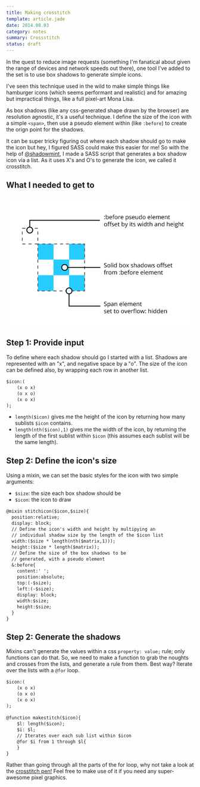 ```yaml
---
title: Making crosstitch
template: article.jade
date: 2014.08.03
category: notes
summary: Crossstitch
status: draft
---
```


In the quest to reduce image requests (something I'm fanatical about given the range of devices and network speeds out there), one tool I've added to the set is to use box shadows to generate simple icons. 

I've seen this technique used in the wild to make simple things like hamburger icons (which seems performant and realistic) and for amazing but impractical things, like a full pixel-art Mona Lisa.

As box shadows (like any css-generated shape drawn by the browser) are resolution agnostic, it's a useful technique. I define the size of the icon with a simple `<span>`, then use a pseudo element within (like `:before`) to create the orign point for the shadows.

It can be super tricky figuring out where each shadow should go to make the icon but hey, I figured SASS could make this easier for me! So with the help of [@shadowmint]('http://twitter.com/shadowmint'), I made a SASS script that generates a box shadow icon via a list. As it uses X's and O's to generate the icon, we called it crosstitch.

## What I needed to get to

![A diagram explaining how icons are made using CSS box shadows](/images/blog/making-crossstitch--fig1.gif)

## Step 1: Provide input

To define where each shadow should go I started with a list. Shadows are represented with an "x", and negative space by a "o". The size of the icon can be defined also, by wrapping each row in another list.

```
$icon:(
    (x o x)
    (o x o)
    (x o x)
);
```

- `length($icon)` gives me the height of the icon by returning how many sublists `$icon` contains.
- `length(nth($icon),1)` gives me the width of the icon, by returning the length of the first sublist within `$icon` (this assumes each sublist will be the same length).

## Step 2: Define the icon's size

Using a mixin, we can set the basic styles for the icon with two simple arguments:

- `$size`: the size each box shadow should be
- `$icon`: the icon to draw

```
@mixin stitchicon($icon,$size){
  position:relative;
  display: block;
  // Define the icon's width and height by multipying an
  // individual shadow size by the length of the $icon list
  width:($size * length(nth($matrix,1)));
  height:($size * length($matrix));
  // Define the size of the box shadows to be
  // generated, with a pseudo element
  &:before{
    content:' ';
    position:absolute;
    top:(-$size);
    left:(-$size);
    display: block;
    width:$size;
    height:$size;
  }
}
```

## Step 2: Generate the shadows

Mixins can't generate the values within a css `property: value;` rule; only functions can do that. So, we need to make a function to grab the noughts and crosses from the lists, and generate a rule from them. Best way? Iterate over the lists with a `@for` loop.

```
$icon:(
    (x o x)
    (o x o)
    (x o x)
);

@function makestitch($icon){
    $l: length($icon);
    $i: $l;
    // Iterates over each sub list within $icon
    @for $i from 1 through $l{
    }
}
```

Rather than going through all the parts of the for loop, why not take a look at the [crosstitch pen!](http://codepen.io/jackarmley/pen/LohqG) Feel free to make use of it if you need any super-awesome pixel graphics.
